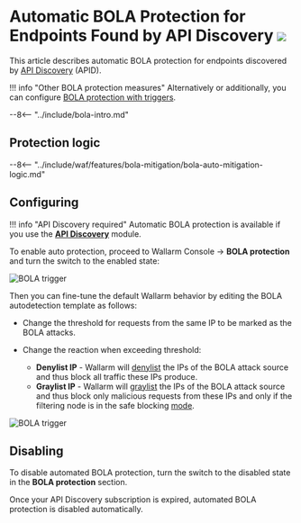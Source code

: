 [variability-in-endpoints-docs]:       ../../api-discovery/exploring.md#variability-in-endpoints
[changes-in-api-docs]:       ../../api-discovery/track-changes.md
[bola-protection-for-endpoints-docs]:  ../../api-discovery/bola-protection.md

# Automatic BOLA Protection for Endpoints Found by API Discovery <a href="../../../about-wallarm/subscription-plans/#subscription-plans"><img src="../../../images/api-security-tag.svg" style="border: none;"></a>

This article describes automatic BOLA protection for endpoints discovered by [API Discovery](../../api-discovery/overview.md) (APID).

!!! info "Other BOLA protection measures"
    Alternatively or additionally, you can configure [BOLA protection with triggers](protecting-against-bola-trigger.md).

--8<-- "../include/bola-intro.md"

## Protection logic

--8<-- "../include/waf/features/bola-mitigation/bola-auto-mitigation-logic.md"

## Configuring

!!! info "API Discovery required"
    Automatic BOLA protection is available if you use the **[API Discovery](../../api-discovery/overview.md)** module.

To enable auto protection, proceed to Wallarm Console → **BOLA protection** and turn the switch to the enabled state:

![BOLA trigger](../../images/user-guides/bola-protection/trigger-enabled-state.png)

Then you can fine-tune the default Wallarm behavior by editing the BOLA autodetection template as follows:

* Change the threshold for requests from the same IP to be marked as the BOLA attacks.
* Change the reaction when exceeding threshold:

    * **Denylist IP** - Wallarm will [denylist](ip-lists/denylist.md) the IPs of the BOLA attack source and thus block all traffic these IPs produce.
    * **Graylist IP** - Wallarm will [graylist](ip-lists/graylist.md) the IPs of the BOLA attack source and thus block only malicious requests from these IPs and only if the filtering node is in the safe blocking [mode](../admin-en/configure-wallarm-mode.md).

![BOLA trigger](../../images/user-guides/bola-protection/trigger-template.png)

## Disabling

To disable automated BOLA protection, turn the switch to the disabled state in the **BOLA protection** section.

Once your API Discovery subscription is expired, automated BOLA protection is disabled automatically.
